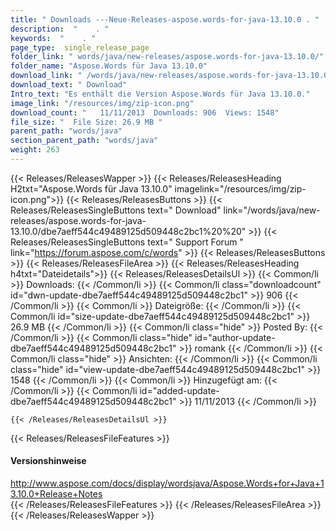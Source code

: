 ```yaml
---
title: " Downloads ---Neue-Releases-aspose.words-for-java-13.10.0 . "
description:  "    . " 
keywords:  "    . " 
page_type:  single_release_page
folder_link: " words/java/new-releases/aspose.words-for-java-13.10.0/"
folder_name: "Aspose.Words für Java 13.10.0"
download_link: " /words/java/new-releases/aspose.words-for-java-13.10.0/dbe7aeff544c49489125d509448c2bc1"
download_text: " Download"
Intro_text: "Es enthält die Version Aspose.Words für Java 13.10.0."
image_link: "/resources/img/zip-icon.png"
download_count: "   11/11/2013  Downloads: 906  Views: 1548"
file_size: "  File Size: 26.9 MB "
parent_path: "words/java"
section_parent_path: "words/java"
weight: 263
---
```


{{< Releases/ReleasesWapper >}}
  {{< Releases/ReleasesHeading H2txt="Aspose.Words für Java 13.10.0" imagelink="/resources/img/zip-icon.png">}}
  {{< Releases/ReleasesButtons >}}
    {{< Releases/ReleasesSingleButtons text=" Download" link="/words/java/new-releases/aspose.words-for-java-13.10.0/dbe7aeff544c49489125d509448c2bc1%20%20" >}}
    {{< Releases/ReleasesSingleButtons text=" Support Forum " link="https://forum.aspose.com/c/words" >}}
  {{< Releases/ReleasesButtons >}}
  {{< Releases/ReleasesFileArea >}}
    {{< Releases/ReleasesHeading h4txt="Dateidetails">}}
    {{< Releases/ReleasesDetailsUl >}}
            {{< Common/li >}} Downloads: {{< /Common/li >}}
      {{< Common/li class="downloadcount" id="dwn-update-dbe7aeff544c49489125d509448c2bc1" >}} 906 {{< /Common/li >}}
      {{< Common/li >}} Dateigröße: {{< /Common/li >}}
      {{< Common/li id="size-update-dbe7aeff544c49489125d509448c2bc1" >}} 26.9 MB {{< /Common/li >}} 
      {{< Common/li  class="hide" >}} Posted By: {{< /Common/li >}} 
      {{< Common/li class="hide" id="author-update-dbe7aeff544c49489125d509448c2bc1" >}} romank {{< /Common/li >}}
      {{< Common/li class="hide" >}} Ansichten: {{< /Common/li >}}
      {{< Common/li class="hide" id="view-update-dbe7aeff544c49489125d509448c2bc1" >}} 1548 {{< /Common/li >}}
      {{< Common/li >}} Hinzugefügt am: {{< /Common/li >}}
      {{< Common/li id="added-update-dbe7aeff544c49489125d509448c2bc1" >}} 11/11/2013 {{< /Common/li >}} 

    {{< /Releases/ReleasesDetailsUl >}}

  {{< Releases/ReleasesFileFeatures >}}
      <h4>Versionshinweise</h4><div> <a href="http://www.aspose.com/docs/display/wordsjava/Aspose.Words+for+Java+13.10.0+Release+Notes">http://www.aspose.com/docs/display/wordsjava/Aspose.Words+for+Java+13.10.0+Release+Notes</a></div>
  {{< /Releases/ReleasesFileFeatures >}}
 {{< /Releases/ReleasesFileArea >}}
{{< /Releases/ReleasesWapper >}}



